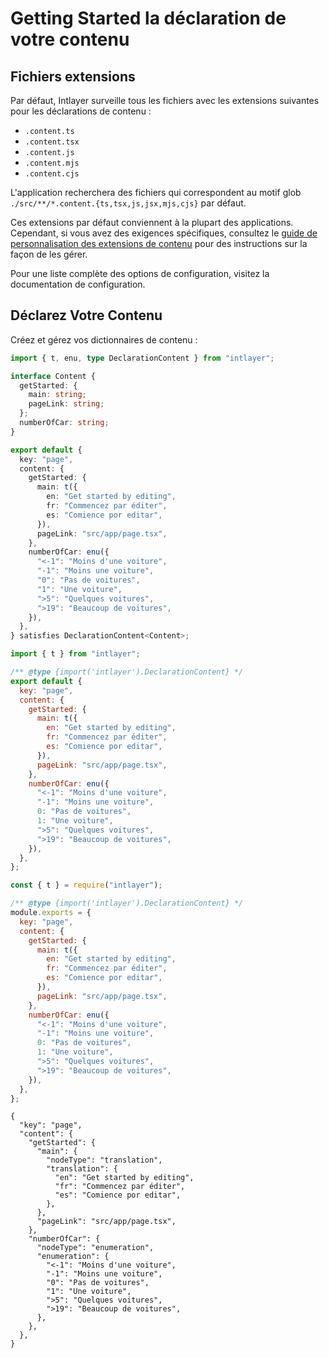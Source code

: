 # Getting Started la déclaration de votre contenu

## Fichiers extensions

Par défaut, Intlayer surveille tous les fichiers avec les extensions suivantes pour les déclarations de contenu :

- `.content.ts`
- `.content.tsx`
- `.content.js`
- `.content.mjs`
- `.content.cjs`

L'application recherchera des fichiers qui correspondent au motif glob `./src/**/*.content.{ts,tsx,js,jsx,mjs,cjs}` par défaut.

Ces extensions par défaut conviennent à la plupart des applications. Cependant, si vous avez des exigences spécifiques, consultez le [guide de personnalisation des extensions de contenu](https://github.com/aymericzip/intlayer/blob/main/docs/fr/configuration.md#content-configuration) pour des instructions sur la façon de les gérer.

Pour une liste complète des options de configuration, visitez la documentation de configuration.

## Déclarez Votre Contenu

Créez et gérez vos dictionnaires de contenu :

```typescript fileName="src/app/[locale]/page.content.ts" codeFormat="typescript"
import { t, enu, type DeclarationContent } from "intlayer";

interface Content {
  getStarted: {
    main: string;
    pageLink: string;
  };
  numberOfCar: string;
}

export default {
  key: "page",
  content: {
    getStarted: {
      main: t({
        en: "Get started by editing",
        fr: "Commencez par éditer",
        es: "Comience por editar",
      }),
      pageLink: "src/app/page.tsx",
    },
    numberOfCar: enu({
      "<-1": "Moins d'une voiture",
      "-1": "Moins une voiture",
      "0": "Pas de voitures",
      "1": "Une voiture",
      ">5": "Quelques voitures",
      ">19": "Beaucoup de voitures",
    }),
  },
} satisfies DeclarationContent<Content>;
```

```javascript fileName="src/app/[locale]/page.content.mjs" codeFormat="esm"
import { t } from "intlayer";

/** @type {import('intlayer').DeclarationContent} */
export default {
  key: "page",
  content: {
    getStarted: {
      main: t({
        en: "Get started by editing",
        fr: "Commencez par éditer",
        es: "Comience por editar",
      }),
      pageLink: "src/app/page.tsx",
    },
    numberOfCar: enu({
      "<-1": "Moins d'une voiture",
      "-1": "Moins une voiture",
      0: "Pas de voitures",
      1: "Une voiture",
      ">5": "Quelques voitures",
      ">19": "Beaucoup de voitures",
    }),
  },
};
```

```javascript fileName="src/app/[locale]/page.content.cjs" codeFormat="commonjs"
const { t } = require("intlayer");

/** @type {import('intlayer').DeclarationContent} */
module.exports = {
  key: "page",
  content: {
    getStarted: {
      main: t({
        en: "Get started by editing",
        fr: "Commencez par éditer",
        es: "Comience por editar",
      }),
      pageLink: "src/app/page.tsx",
    },
    numberOfCar: enu({
      "<-1": "Moins d'une voiture",
      "-1": "Moins une voiture",
      0: "Pas de voitures",
      1: "Une voiture",
      ">5": "Quelques voitures",
      ">19": "Beaucoup de voitures",
    }),
  },
};
```

```json5 fileName="src/app/[locale]/page.content.json"  codeFormat="json"
{
  "key": "page",
  "content": {
    "getStarted": {
      "main": {
        "nodeType": "translation",
        "translation": {
          "en": "Get started by editing",
          "fr": "Commencez par éditer",
          "es": "Comience por editar",
        },
      },
      "pageLink": "src/app/page.tsx",
    },
    "numberOfCar": {
      "nodeType": "enumeration",
      "enumeration": {
        "<-1": "Moins d'une voiture",
        "-1": "Moins une voiture",
        "0": "Pas de voitures",
        "1": "Une voiture",
        ">5": "Quelques voitures",
        ">19": "Beaucoup de voitures",
      },
    },
  },
}
```
